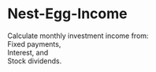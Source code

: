 Nest-Egg-Income
===============

Calculate monthly investment income from:<br>
Fixed payments, <br>
Interest, and <br>
Stock dividends.
